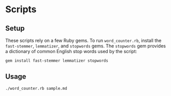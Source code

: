 # Scripts

## Setup

These scripts rely on a few Ruby gems. To run `word_counter.rb`, install the
`fast-stemmer`, `lemmatizer`, and `stopwords` gems. The `stopwords` gem
provides a dictionary of common English stop words used by the script:

```bash
gem install fast-stemmer lemmatizer stopwords
```

## Usage

```bash
./word_counter.rb sample.md
```
